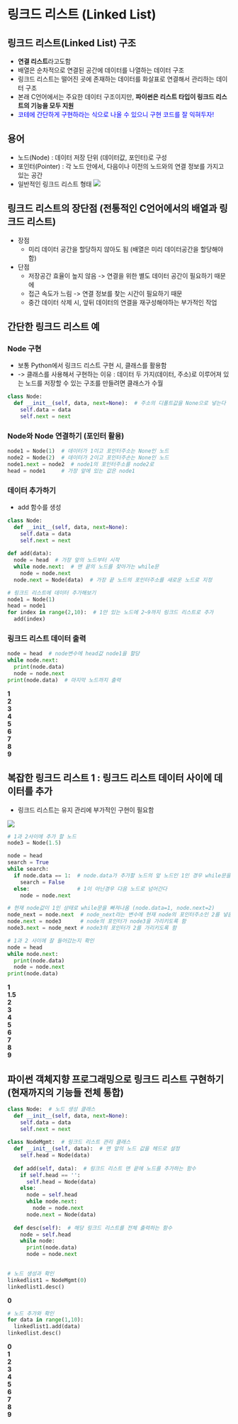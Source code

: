 # 링크드 리스트 (Linked List)

## 링크드 리스트(Linked List) 구조
* **연결 리스트**라고도함
* 배열은 순차적으로 연결된 공간에 데이터를 나열하는 데이터 구조
* 링크드 리스트는 떨어진 곳에 존재하는 데이터를 화살표로 연결해서 관리하는 데이터 구조
* 본래 C언어에서는 주요한 데이터 구조이지만, **파이썬은 리스트 타입이 링크드 리스트의 기능을 모두 지원**
* <span style="color:blue">코테에 간단하게 구현하라는 식으로 나올 수 있으니 구현 코드를 잘 익혀두자!</span>

## 용어
* 노드(Node) : 데이터 저장 단위 (데이터값, 포인터)로 구성
* 포인터(Pointer) : 각 노드 안에서, 다음이나 이전의 노드와의 연결 정보를 가지고 있는 공간
* 일반적인 링크드 리스트 형태
  <img src="https://www.fun-coding.org/00_Images/linkedlist.png" />

## 링크드 리스트의 장단점 (전통적인 C언어에서의 배열과 링크드 리스트)
* 장점
  - 미리 데이터 공간을 할당하지 않아도 됨 (배열은 미리 데이터공간을 할당해야함)
* 단점
  - 저장공간 효율이 높지 않음 -> 연결을 위한 별도 데이터 공간이 필요하기 때문에
  - 접근 속도가 느림 -> 연결 정보를 찾는 시간이 필요하기 때문
  - 중간 데이터 삭제 시, 앞뒤 데이터의 연결을 재구성해야하는 부가적인 작업 

## 간단한 링크드 리스트 예
### Node 구현
* 보통 Python에서 링크드 리스트 구현 시, 클래스를 활용함
* -> 클래스를 사용해서 구현하는 이유 : 데이터 두 가지(데이터, 주소)로 이루어져 있는 노드를 저장할 수 있는 구조를 만들려면 클래스가 수월

```python
class Node:
  def __init__(self, data, next=None):  # 주소의 디폴트값을 None으로 넣는다
    self.data = data
    self.next = next
```

### Node와 Node 연결하기 (포인터 활용)
```python
node1 = Node(1)  # 데이터가 1이고 포인터주소는 None인 노드
node2 = Node(2)  # 데이터가 2이고 포인터주손는 None인 노드
node1.next = node2  # node1의 포인터주소를 node2로 
head = node1     # 가장 앞에 있는 값은 node1
```

### 데이터 추가하기
- add 함수를 생성
```python
class Node:
  def __init__(self, data, next=None):
    self.data = data
    self.next = next
    
def add(data):
  node = head  # 가장 앞의 노드부터 시작
  while node.next:  # 맨 끝의 노드를 찾아가는 while문
    node = node.next
  node.next = Node(data)  # 가장 끝 노드의 포인터주소를 새로운 노드로 지정
```
```python
# 링크드 리스트에 데이터 추가해보기
node1 = Node(1)
head = node1
for index in range(2,10):  # 1만 있는 노드에 2~9까지 링크드 리스트로 추가
  add(index)
```

### 링크드 리스트 데이터 출력
```python
node = head  # node변수에 head값 node1을 할당
while node.next:
  print(node.data)
  node = node.next
print(node.data)  # 마지막 노드까지 출력
```
**1**  
**2**  
**3**  
**4**  
**5**  
**6**  
**7**  
**8**  
**9**  



## 복잡한 링크드 리스트 1 : 링크드 리스트 데이터 사이에 데이터를 추가
- 링크드 리스트는 유지 관리에 부가적인 구현이 필요함
<img src="https://www.fun-coding.org/00_Images/linkedlistadd.png" />


```python
# 1과 2사이에 추가 할 노드
node3 = Node(1.5)

node = head
search = True
while search:
  if node.data == 1:  # node.data가 추가할 노드의 앞 노드인 1인 경우 while문을 빠져나감
    search = False
  else:               # 1이 아닌경우 다음 노드로 넘어간다
    node = node.next

# 현재 node값이 1인 상태로 while문을 빠져나옴 (node.data=1, node.next=2)     
node_next = node.next  # node_next라는 변수에 현재 node의 포인터주소인 2를 넣음
node.next = node3      # node의 포인터가 node3을 가리키도록 함
node3.next = node_next # node3의 포인터가 2를 가리키도록 함
```
```python
# 1과 2 사이에 잘 들어갔는지 확인
node = head
while node.next:
  print(node.data)
  node = node.next
print(node.data)
```
**1**  
**1.5**  
**2**  
**3**  
**4**  
**5**  
**6**  
**7**  
**8**  
**9**  

## 파이썬 객체지향 프로그래밍으로 링크드 리스트 구현하기 (현재까지의 기능들 전체 통합)
```python
class Node:  # 노드 생성 클래스
  def __init__(self, data, next=None):
    self.data = data
    self.next = next
    
class NodeMgmt:  # 링크드 리스트 관리 클래스
  def __init__(self, data):  # 맨 앞의 노드 값을 헤드로 설정
    self.head = Node(data)
    
  def add(self, data):  # 링크드 리스트 맨 끝에 노드를 추가하는 함수
    if self.head == '':
      self.head = Node(data)
    else:
      node = self.head
      while node.next:
        node = node.next
      node.next = Node(data)
      
  def desc(self):  # 해당 링크드 리스트를 전체 출력하는 함수
    node = self.head
    while node:
      print(node.data)
      node = node.next
     
```
```python
# 노드 생성과 확인
linkedlist1 = NodeMgmt(0)
linkedlist1.desc()
```
**0**  


```python
# 노드 추가와 확인
for data in range(1,10):
  linkedlist1.add(data)
linkedlist.desc()
```
**0**  
**1**  
**2**  
**3**  
**4**  
**5**  
**6**  
**7**  
**8**  
**9**  

